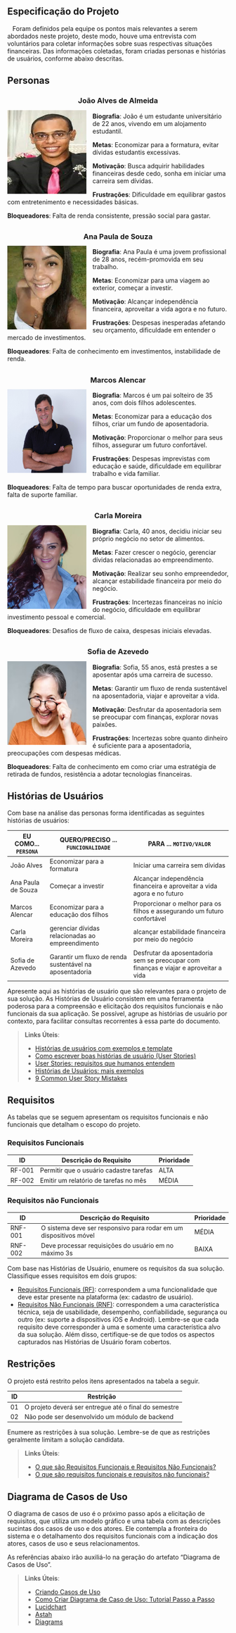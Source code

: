 ## <a name="especificacaoprojeto">Especificação do Projeto</a>

&nbsp;&nbsp; Foram definidos pela equipe os pontos mais relevantes a serem abordados neste projeto, deste modo, houve uma entrevista com voluntários para coletar informações sobre suas respectivas situações financeiras. Das informações coletadas, foram criadas personas e histórias de usuários, conforme abaixo descritas.  

## Personas 


**<h3 align="center" >João Alves de Almeida</h3 >**
 
 <img align="left" width="180px" height="190px" style="margin:-5px 1em 0 auto" src="img/persona1.jpg"> **Biografia**: João é um estudante universitário de 22 anos, vivendo em um alojamento estudantil.

**Metas**:
Economizar para a formatura, evitar dívidas estudantis excessivas.

**Motivação**:
Busca adquirir habilidades financeiras desde cedo, sonha em iniciar uma carreira sem dívidas.

**Frustrações**:
Dificuldade em equilibrar gastos com entretenimento e necessidades básicas.

**Bloqueadores**:
Falta de renda consistente, pressão social para gastar.
 <br /> 
##


**<h3 align="center" >Ana Paula de Souza</h3 >**
 
 <img align="left" width="180px" height="190px" style="margin:-5px 1em 0 auto" src="img/persona2.jpg"> **Biografia**: Ana Paula é uma jovem profissional de 28 anos, recém-promovida em seu trabalho.

**Metas**:
Economizar para uma viagem ao exterior, começar a investir.

**Motivação**:
Alcançar independência financeira, aproveitar a vida agora e no futuro.

**Frustrações**:
Despesas inesperadas afetando seu orçamento, dificuldade em entender o mercado de investimentos.

**Bloqueadores**:
Falta de conhecimento em investimentos, instabilidade de renda.
 <br /> 
##


**<h3 align="center" >Marcos Alencar</h3 >**
 
 <img align="left" width="180px" height="190px" style="margin:-5px 1em 0 auto" src="img/persona3.jpg"> **Biografia**: Marcos é um pai solteiro de 35 anos, com dois filhos adolescentes.

**Metas**:
Economizar para a educação dos filhos, criar um fundo de aposentadoria.

**Motivação**:
Proporcionar o melhor para seus filhos, assegurar um futuro confortável.

**Frustrações**:
Despesas imprevistas com educação e saúde, dificuldade em equilibrar trabalho e vida familiar.

**Bloqueadores**:
 Falta de tempo para buscar oportunidades de renda extra, falta de suporte familiar.
 <br /> 
 ##


 **<h3 align="center" >Carla Moreira</h3 >**
 
 <img align="left" width="180px" height="190px" style="margin:-5px 1em 0 auto" src="img/persona4.jpg"> **Biografia**: Carla, 40 anos, decidiu iniciar seu próprio negócio no setor de alimentos.

**Metas**:
Fazer crescer o negócio, gerenciar dívidas relacionadas ao empreendimento.

**Motivação**:
Realizar seu sonho empreendedor, alcançar estabilidade financeira por meio do negócio.

**Frustrações**:
Incertezas financeiras no início do negócio, dificuldade em equilibrar investimento pessoal e comercial.

**Bloqueadores**:
Desafios de fluxo de caixa, despesas iniciais elevadas.
 <br /> 
 ##


 **<h3 align="center" >Sofia de Azevedo</h3 >**
 
 <img align="left" width="180px" height="190px" style="margin:-5px 1em 0 auto" src="img/persona5.jpg"> **Biografia**: Sofia, 55 anos, está prestes a se aposentar após uma carreira de sucesso.

**Metas**:
Garantir um fluxo de renda sustentável na aposentadoria, viajar e aproveitar a vida.

**Motivação**:
Desfrutar da aposentadoria sem se preocupar com finanças, explorar novas paixões.

**Frustrações**:
Incertezas sobre quanto dinheiro é suficiente para a aposentadoria, preocupações com despesas médicas.

**Bloqueadores**:
Falta de conhecimento em como criar uma estratégia de retirada de fundos, resistência a adotar tecnologias financeiras.
 <br /> 
	
## Histórias de Usuários

Com base na análise das personas forma identificadas as seguintes histórias de usuários:

|EU COMO... `PERSONA`| QUERO/PRECISO ... `FUNCIONALIDADE` |PARA ... `MOTIVO/VALOR`                 |
|--------------------|------------------------------------|----------------------------------------|
|João Alves  | Economizar para a formatura        | Iniciar uma carreira sem dívidas       |
|Ana Paula de Souza       | Começar a investir  | Alcançar independência financeira e aproveitar a vida agora e no futuro |
|Marcos Alencar  | Economizar para a educação dos filhos           | Proporcionar o melhor para os filhos e assegurando um futuro confortável               |
|Carla Moreira       | gerenciar dívidas relacionadas ao empreendimento | alcançar estabilidade financeira por meio do negócio |
|Sofia de Azevedo  | Garantir um fluxo de renda sustentável na aposentadoria  | Desfrutar da aposentadoria sem se preocupar com finanças e viajar e aproveitar a vida |

Apresente aqui as histórias de usuário que são relevantes para o projeto de sua solução. As Histórias de Usuário consistem em uma ferramenta poderosa para a compreensão e elicitação dos requisitos funcionais e não funcionais da sua aplicação. Se possível, agrupe as histórias de usuário por contexto, para facilitar consultas recorrentes à essa parte do documento.

> **Links Úteis**:
> - [Histórias de usuários com exemplos e template](https://www.atlassian.com/br/agile/project-management/user-stories)
> - [Como escrever boas histórias de usuário (User Stories)](https://medium.com/vertice/como-escrever-boas-users-stories-hist%C3%B3rias-de-usu%C3%A1rios-b29c75043fac)
> - [User Stories: requisitos que humanos entendem](https://www.luiztools.com.br/post/user-stories-descricao-de-requisitos-que-humanos-entendem/)
> - [Histórias de Usuários: mais exemplos](https://www.reqview.com/doc/user-stories-example.html)
> - [9 Common User Story Mistakes](https://airfocus.com/blog/user-story-mistakes/)

## Requisitos

As tabelas que se seguem apresentam os requisitos funcionais e não funcionais que detalham o escopo do projeto.

### Requisitos Funcionais

|ID    | Descrição do Requisito  | Prioridade |
|------|-----------------------------------------|----|
|RF-001| Permitir que o usuário cadastre tarefas | ALTA | 
|RF-002| Emitir um relatório de tarefas no mês   | MÉDIA |

### Requisitos não Funcionais

|ID     | Descrição do Requisito  |Prioridade |
|-------|-------------------------|----|
|RNF-001| O sistema deve ser responsivo para rodar em um dispositivos móvel | MÉDIA | 
|RNF-002| Deve processar requisições do usuário em no máximo 3s |  BAIXA | 

Com base nas Histórias de Usuário, enumere os requisitos da sua solução. Classifique esses requisitos em dois grupos:

- [Requisitos Funcionais
 (RF)](https://pt.wikipedia.org/wiki/Requisito_funcional):
 correspondem a uma funcionalidade que deve estar presente na
  plataforma (ex: cadastro de usuário).
- [Requisitos Não Funcionais
  (RNF)](https://pt.wikipedia.org/wiki/Requisito_n%C3%A3o_funcional):
  correspondem a uma característica técnica, seja de usabilidade,
  desempenho, confiabilidade, segurança ou outro (ex: suporte a
  dispositivos iOS e Android).
Lembre-se que cada requisito deve corresponder à uma e somente uma
característica alvo da sua solução. Além disso, certifique-se de que
todos os aspectos capturados nas Histórias de Usuário foram cobertos.

## Restrições

O projeto está restrito pelos itens apresentados na tabela a seguir.

|ID| Restrição                                             |
|--|-------------------------------------------------------|
|01| O projeto deverá ser entregue até o final do semestre |
|02| Não pode ser desenvolvido um módulo de backend        |


Enumere as restrições à sua solução. Lembre-se de que as restrições geralmente limitam a solução candidata.

> **Links Úteis**:
> - [O que são Requisitos Funcionais e Requisitos Não Funcionais?](https://codificar.com.br/requisitos-funcionais-nao-funcionais/)
> - [O que são requisitos funcionais e requisitos não funcionais?](https://analisederequisitos.com.br/requisitos-funcionais-e-requisitos-nao-funcionais-o-que-sao/)

## Diagrama de Casos de Uso

O diagrama de casos de uso é o próximo passo após a elicitação de requisitos, que utiliza um modelo gráfico e uma tabela com as descrições sucintas dos casos de uso e dos atores. Ele contempla a fronteira do sistema e o detalhamento dos requisitos funcionais com a indicação dos atores, casos de uso e seus relacionamentos. 

As referências abaixo irão auxiliá-lo na geração do artefato “Diagrama de Casos de Uso”.

> **Links Úteis**:
> - [Criando Casos de Uso](https://www.ibm.com/docs/pt-br/elm/6.0?topic=requirements-creating-use-cases)
> - [Como Criar Diagrama de Caso de Uso: Tutorial Passo a Passo](https://gitmind.com/pt/fazer-diagrama-de-caso-uso.html/)
> - [Lucidchart](https://www.lucidchart.com/)
> - [Astah](https://astah.net/)
> - [Diagrams](https://app.diagrams.net/)
